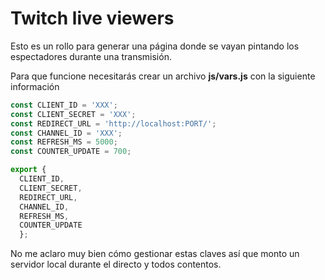 # Twitch live viewers

Esto es un rollo para generar una página donde se vayan pintando los espectadores durante una transmisión.

Para que funcione necesitarás crear un archivo **js/vars.js** con la siguiente información

```javascript
const CLIENT_ID = 'XXX';
const CLIENT_SECRET = 'XXX';
const REDIRECT_URL = 'http://localhost:PORT/';
const CHANNEL_ID = 'XXX';
const REFRESH_MS = 5000;
const COUNTER_UPDATE = 700;

export {
  CLIENT_ID,
  CLIENT_SECRET,
  REDIRECT_URL,
  CHANNEL_ID,
  REFRESH_MS,
  COUNTER_UPDATE
  };
```

No me aclaro muy bien cómo gestionar estas claves así que monto un servidor local durante el directo y todos contentos.
